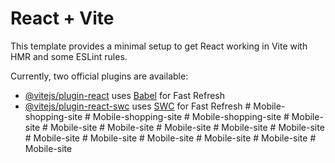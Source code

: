 # React + Vite

This template provides a minimal setup to get React working in Vite with HMR and some ESLint rules.

Currently, two official plugins are available:

- [@vitejs/plugin-react](https://github.com/vitejs/vite-plugin-react/blob/main/packages/plugin-react/README.md) uses [Babel](https://babeljs.io/) for Fast Refresh
- [@vitejs/plugin-react-swc](https://github.com/vitejs/vite-plugin-react-swc) uses [SWC](https://swc.rs/) for Fast Refresh
#   M o b i l e - s h o p p i n g - s i t e  
 #   M o b i l e - s h o p p i n g - s i t e  
 #   M o b i l e - s h o p p i n g - s i t e  
 #   M o b i l e - s i t e  
 #   M o b i l e - s i t e  
 #   M o b i l e - s i t e  
 #   M o b i l e - s i t e  
 #   M o b i l e - s i t e  
 #   M o b i l e - s i t e  
 #   M o b i l e - s i t e  
 #   M o b i l e - s i t e  
 #   M o b i l e - s i t e  
 #   M o b i l e - s i t e  
 #   M o b i l e - s i t e  
 #   M o b i l e - s i t e  
 